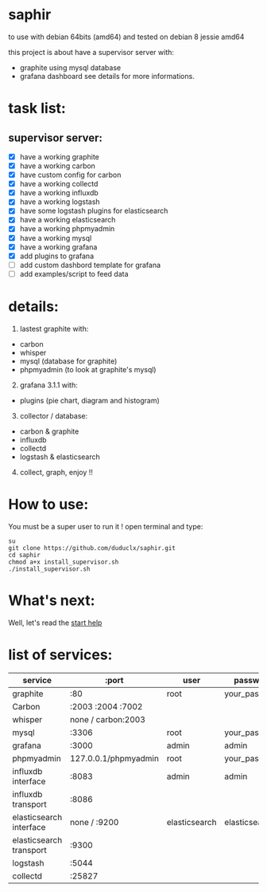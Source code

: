# saphir
to use with debian 64bits (amd64) and tested on debian 8 jessie amd64

this project is about have a supervisor server with:
- graphite using mysql database
- grafana dashboard
see details for more informations.

# task list:
## supervisor server:
- [x] have a working graphite
- [x] have a working carbon
- [x] have custom config for carbon
- [x] have a working collectd
- [x] have a working influxdb
- [x] have a working logstash
- [x] have some logstash plugins for elasticsearch
- [x] have a working elasticsearch
- [x] have a working phpmyadmin
- [x] have a working mysql
- [x] have a working grafana
- [x] add plugins to grafana
- [ ] add custom dashbord template for grafana
- [ ] add examples/script to feed data

# details:
1. lastest graphite with:
 * carbon
 * whisper
 * mysql (database for graphite)
 * phpmyadmin (to look at graphite's mysql)
2. grafana 3.1.1 with:
 * plugins (pie chart, diagram and histogram)
3. collector / database:
 * carbon & graphite
 * influxdb
 * collectd
 * logstash & elasticsearch
4. collect, graph, enjoy !!

# How to use:
You must be a super user to run it !
open terminal and type:
```
su
git clone https://github.com/duduclx/saphir.git
cd saphir
chmod a+x install_supervisor.sh
./install_supervisor.sh
```

# What's next:

Well, let's read the [start help](https://github.com/duduclx/saphir/blob/master/whatsnext.txt)

# list of services:

| service                 | :port                 | user          | password         | config directory          |
| ----------------------- | --------------------- | ------------- | ---------------- | ------------------------- |
| graphite                | :80                   | root          |  your_password   | /opt/graphite             |
| Carbon                  | :2003 :2004 :7002     |               |                  | /opt/graphite/conf        |
| whisper                 | none / carbon:2003    |               |                  | /opt/graphite/conf        |
| mysql                   | :3306                 | root          |  your_password   |                           |
| grafana                 | :3000                 | admin         |  admin           | /etc/grafana              |
| phpmyadmin              | 127.0.0.1/phpmyadmin  | root          |  your_password   | /opt/graphite             |
| influxdb interface      | :8083                 | admin         |  admin           | /etc/influxdb             |
| influxdb transport      | :8086                 |               |                  | /etc/influxdb             |
| elasticsearch interface | none / :9200          | elasticsearch | elasticsearch    | /usr/share/elasticsearch/ |
| elasticsearch transport | :9300                 |               |                  | /usr/share/elasticsearch/ |
| logstash                | :5044                 |               |                  | /opt/logstash             |
| collectd                | :25827                |               |                  | /etc/collectd             |
